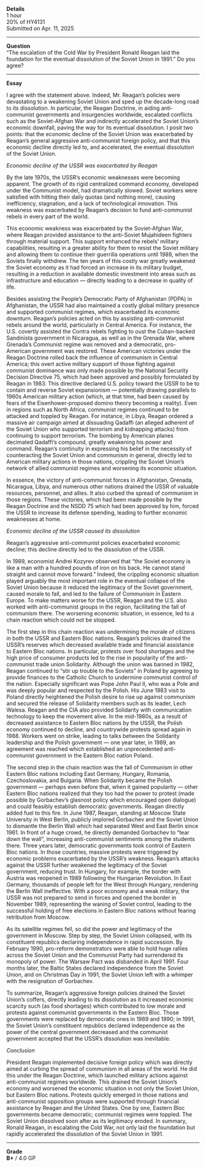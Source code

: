 **Details**\
1 hour\
20% of HY4131\
Submitted on Apr. 11, 2025

****

**Question**\
“The escalation of the Cold War by President Ronald Reagan laid the foundation for the eventual dissolution of the Soviet Union in 1991.” Do you agree?

****

**Essay**

I agree with the statement above. Indeed, Mr. Reagan’s policies were devastating to a weakening Soviet Union and sped up the decade-long road to its dissolution. In particular, the Reagan Doctrine, in aiding anti-communist governments and insurgencies worldwide, escalated conflicts such as the Soviet-Afghan War and indirectly accelerated the Soviet Union’s economic downfall, paving the way for its eventual dissolution. I posit two points: that the economic decline of the Soviet Union was exacerbated by Reagan’s general aggressive anti-communist foreign policy, and that this economic decline directly led to, and accelerated, the eventual dissolution of the Soviet Union.

*Economic decline of the USSR was exacerbated by Reagan*

By the late 1970s, the USSR’s economic weaknesses were becoming apparent. The growth of its rigid centralized command economy, developed under the Communist model, had dramatically slowed. Soviet workers were satisfied with hitting their daily quotas (and nothing more), causing inefficiency, stagnation, and a lack of technological innovation. This weakness was exacerbated by Reagan’s decision to fund anti-communist rebels in every part of the world.

This economic weakness was exacerbated by the Soviet-Afghan War, where Reagan provided assistance to the anti-Soviet Mujahideen fighters through material support. This support enhanced the rebels’ military capabilities, resulting in a greater ability for them to resist the Soviet military and allowing them to continue their guerrilla operations until 1989, when the Soviets finally withdrew. The ten years of this costly war greatly weakened the Soviet economy as it had forced an increase in its military budget, resulting in a reduction in available domestic investment into areas such as infrastructure and education — directly leading to a decrease in quality of life.

Besides assisting the People’s Democratic Party of Afghanistan (PDPA) in Afghanistan, the USSR had also maintained a costly global military presence and supported communist regimes, which exacerbated its economic downturn. Reagan’s policies acted on this by assisting anti-communist rebels around the world, particularly in Central America. For instance, the U.S. covertly assisted the Contra rebels fighting to oust the Cuban-backed Sandinista government in Nicaragua, as well as in the Grenada War, where Grenada’s Communist regime was removed and a democratic, pro-American government was restored. These American victories under the Reagan Doctrine rolled back the influence of communism in Central America; this overt active military support of those fighting against communist dominance was only made possible by the National Security Decision Directive 75, which had been approved and possibly formulated by Reagan in 1983. This directive declared U.S. policy toward the USSR to be to contain and reverse Soviet expansionism — potentially drawing parallels to 1960s American military action (which, at that time, had been caused by fears of the Eisenhower-proposed domino theory becoming a reality). Even in regions such as North Africa, communist regimes continued to be attacked and toppled by Reagan. For instance, in Libya, Reagan ordered a massive air campaign aimed at dissuading Qadaffi (an alleged adherent of the Soviet Union who supported terrorism and kidnapping attacks) from continuing to support terrorism. The bombing by American planes decimated Qadaffi’s compound, greatly weakening his power and command. Reagan’s continuity in expressing his belief in the necessity of counteracting the Soviet Union and communism in general, directly led to American military actions in those nations, crippling the Soviet Union’s network of allied communist regimes and worsening its economic situation.

In essence, the victory of anti-communist forces in Afghanistan, Grenada, Nicaragua, Libya, and numerous other nations drained the USSR of valuable resources, personnel, and allies. It also curbed the spread of communism in those regions. These victories, which had been made possible by the Reagan Doctrine and the NSDD 75 which had been approved by him, forced the USSR to increase its defense spending, leading to further economic weaknesses at home.

*Economic decline of the USSR caused its dissolution*

Reagan’s aggressive anti-communist policies exacerbated economic decline; this decline directly led to the dissolution of the USSR.

In 1989, economist Andrei Kozyrev observed that “the Soviet economy is like a man with a hundred pounds of iron on his back. He cannot stand straight and cannot move forward.” Indeed, the crippling economic situation played arguably the most important role in the eventual collapse of the Soviet Union because it reduced the legitimacy of the Soviet government, caused morale to fall, and led to the failure of Communism in Eastern Europe. To make matters worse for the USSR, Reagan and the U.S. also worked with anti-communist groups in the region, facilitating the fall of communism there. The worsening economic situation, in essence, led to a chain reaction which could not be stopped.

The first step in this chain reaction was undermining the morale of citizens in both the USSR and Eastern Bloc nations. Reagan’s policies drained the USSR’s reserves which decreased available trade and financial assistance to Eastern Bloc nations. In particular, protests over food shortages and the high price of consumer products led to the rise in popularity of the anti-communist trade union Solidarity. Although the union was banned in 1982, Reagan continued to “stir up trouble to the Soviets” in Poland by agreeing to provide finances to the Catholic Church to undermine communist control of the nation. Especially significant was Pope John Paul II, who was a Pole and was deeply popular and respected by the Polish. His June 1983 visit to Poland directly heightened the Polish desire to rise up against communism and secured the release of Solidarity members such as its leader, Lech Walesa. Reagan and the CIA also provided Solidarity with communication technology to keep the movement alive. In the mid-1980s, as a result of decreased assistance to Eastern Bloc nations by the USSR, the Polish economy continued to decline, and countrywide protests spread again in 1988. Workers went on strike, leading to talks between the Solidarity leadership and the Polish government — one year later, in 1989, an agreement was reached which established an unprecedented anti-communist government in the Eastern Bloc nation Poland.

The second step in the chain reaction was the fall of Communism in other Eastern Bloc nations including East Germany, Hungary, Romania, Czechoslovakia, and Bulgaria. When Solidarity became the Polish government — perhaps even before that, when it gained popularity — other Eastern Bloc nations realized that they too had the power to protest (made possible by Gorbachev’s glasnost policy which encouraged open dialogue) and could feasibly establish democratic governments. Reagan directly added fuel to this fire. In June 1987, Reagan, standing at Moscow State University in West Berlin, publicly implored Gorbachev and the Soviet Union to dismantle the Berlin Wall which had separated West and East Berlin since 1961. In front of a huge crowd, he directly demanded Gorbachev to “tear down the wall”, increasing anti-communist sentiments among the students there. Three years later, democratic governments took control of Eastern Bloc nations. In those countries, massive protests were triggered by economic problems exacerbated by the USSR’s weakness. Reagan’s attacks against the USSR further weakened the legitimacy of the Soviet government, reducing trust. In Hungary, for example, the border with Austria was reopened in 1989 following the Hungarian Revolution. In East Germany, thousands of people left for the West through Hungary, rendering the Berlin Wall ineffective. With a poor economy and a weak military, the USSR was not prepared to send in forces and opened the border in November 1989, representing the waning of Soviet control, leading to the successful holding of free elections in Eastern Bloc nations without fearing retribution from Moscow.

As its satellite regimes fell, so did the power and legitimacy of the government in Moscow. Step by step, the Soviet Union collapsed, with its constituent republics declaring independence in rapid succession. By February 1990, pro-reform demonstrators were able to hold huge rallies across the Soviet Union and the Communist Party had surrendered its monopoly of power. The Warsaw Pact was disbanded in April 1991. Four months later, the Baltic States declared independence from the Soviet Union, and on Christmas Day in 1991, the Soviet Union left with a whimper with the resignation of Gorbachev.

To summarize, Reagan’s aggressive foreign policies drained the Soviet Union’s coffers, directly leading to its dissolution as it increased economic scarcity such (as food shortages) which contributed to low morale and protests against communist governments in the Eastern Bloc. Those governments were replaced by democratic ones in 1989 and 1990; in 1991, the Soviet Union’s constituent republics declared independence as the power of the central government decreased and the communist government accepted that the USSR’s dissolution was inevitable.

*Conclusion*

President Reagan implemented decisive foreign policy which was directly aimed at curbing the spread of communism in all areas of the world. He did this under the Reagan Doctrine, which launched military actions against anti-communist regimes worldwide. This drained the Soviet Union’s economy and worsened the economic situation in not only the Soviet Union, but Eastern Bloc nations. Protests quickly emerged in those nations and anti-communist opposition groups were supported through financial assistance by Reagan and the United States. One by one, Eastern Bloc governments became democratic; communist regimes were toppled. The Soviet Union dissolved soon after as its legitimacy eroded. In summary, Ronald Reagan, in escalating the Cold War, not only laid the foundation but rapidly accelerated the dissolution of the Soviet Union in 1991.

****

**Grade**\
**B+** / 4.0 GP
